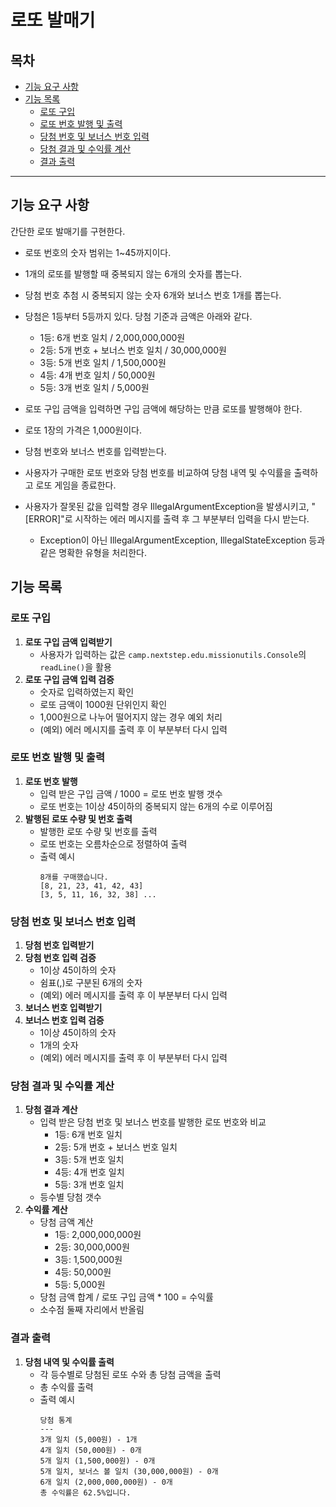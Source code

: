 # 로또 발매기

## 목차
- [기능 요구 사항](#기능-요구-사항)
- [기능 목록](#기능-목록)
    - [로또 구입](#로또-구입)
    - [로또 번호 발행 및 출력](#로또-번호-발행-및-출력)
    - [당첨 번호 및 보너스 번호 입력](#당첨-번호-및-보너스-번호-입력)
    - [당첨 결과 및 수익률 계산](#당첨-결과-및-수익률-계산)
    - [결과 출력](#결과-출력)
---

## 기능 요구 사항

간단한 로또 발매기를 구현한다.

- 로또 번호의 숫자 범위는 1~45까지이다.
- 1개의 로또를 발행할 때 중복되지 않는 6개의 숫자를 뽑는다.
- 당첨 번호 추첨 시 중복되지 않는 숫자 6개와 보너스 번호 1개를 뽑는다.


- 당첨은 1등부터 5등까지 있다. 당첨 기준과 금액은 아래와 같다.
    - 1등: 6개 번호 일치 / 2,000,000,000원
    - 2등: 5개 번호 + 보너스 번호 일치 / 30,000,000원
    - 3등: 5개 번호 일치 / 1,500,000원
    - 4등: 4개 번호 일치 / 50,000원
    - 5등: 3개 번호 일치 / 5,000원


- 로또 구입 금액을 입력하면 구입 금액에 해당하는 만큼 로또를 발행해야 한다.
- 로또 1장의 가격은 1,000원이다.
- 당첨 번호와 보너스 번호를 입력받는다.
- 사용자가 구매한 로또 번호와 당첨 번호를 비교하여 당첨 내역 및 수익률을 출력하고 로또 게임을 종료한다.


- 사용자가 잘못된 값을 입력할 경우 IllegalArgumentException을 발생시키고, "[ERROR]"로 시작하는 에러 메시지를 출력 후 그 부분부터 입력을 다시 받는다.
    - Exception이 아닌 IllegalArgumentException, IllegalStateException 등과 같은 명확한 유형을 처리한다.

## 기능 목록

### **로또 구입**

1. **로또 구입 금액 입력받기**
   - 사용자가 입력하는 값은 `camp.nextstep.edu.missionutils.Console`의 `readLine()`을 활용
2. **로또 구입 금액 입력 검증**
    - 숫자로 입력하였는지 확인
    - 로또 금액이 1000원 단위인지 확인
    - 1,000원으로 나누어 떨어지지 않는 경우 예외 처리
    - (예외) 에러 메시지를 출력 후 이 부분부터 다시 입력

### **로또 번호 발행 및 출력**

1. **로또 번호 발행**
    - 입력 받은 구입 금액 / 1000 = 로또 번호 발행 갯수
    - 로또 번호는 1이상 45이하의 중복되지 않는 6개의 수로 이루어짐
2. **발행된 로또 수량 및 번호 출력**
    - 발행한 로또 수량 및 번호를 출력
    - 로또 번호는 오름차순으로 정렬하여 출력
    - 출력 예시
       ```
      8개를 구매했습니다.
      [8, 21, 23, 41, 42, 43]
      [3, 5, 11, 16, 32, 38] ...
       ```

### 당첨 번호 및 보너스 번호 입력

1. **당첨 번호 입력받기**
2. **당첨 번호 입력 검증**
    - 1이상 45이하의 숫자
    - 쉼표(,)로 구분된 6개의 숫자
    - (예외) 에러 메시지를 출력 후 이 부분부터 다시 입력
3. **보너스 번호 입력받기**
4. **보너스 번호 입력 검증**
    - 1이상 45이하의 숫자
    - 1개의 숫자
    - (예외) 에러 메시지를 출력 후 이 부분부터 다시 입력

### 당첨 결과 및 수익률 계산

1. **당첨 결과 계산**
    - 입력 받은 당첨 번호 및 보너스 번호를 발행한 로또 번호와 비교
        - 1등: 6개 번호 일치
        - 2등: 5개 번호 + 보너스 번호 일치
        - 3등: 5개 번호 일치
        - 4등: 4개 번호 일치
        - 5등: 3개 번호 일치
    - 등수별 당첨 갯수
2. **수익률 계산**
    - 당첨 금액 계산
        - 1등: 2,000,000,000원
        - 2등: 30,000,000원
        - 3등: 1,500,000원
        - 4등: 50,000원
        - 5등: 5,000원
    - 당첨 금액 합계 / 로또 구입 금액 * 100 = 수익률
    - 소수점 둘째 자리에서 반올림

### 결과 출력

1. **당첨 내역 및 수익률 출력**
    - 각 등수별로 당첨된 로또 수와 총 당첨 금액을 출력
    - 총 수익률 출력
    - 출력 예시
       ```
       당첨 통계
       ---
       3개 일치 (5,000원) - 1개
       4개 일치 (50,000원) - 0개
       5개 일치 (1,500,000원) - 0개
       5개 일치, 보너스 볼 일치 (30,000,000원) - 0개
       6개 일치 (2,000,000,000원) - 0개
       총 수익률은 62.5%입니다.
       ```
